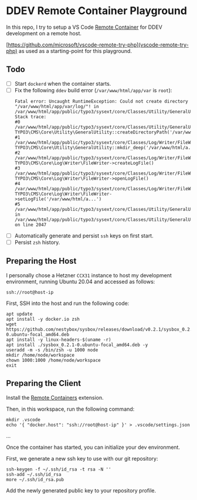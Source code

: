# DDEV Remote Container Playground

In this repo, I try to setup a VS Code [Remote Container](https://code.visualstudio.com/docs/remote/containers-tutorial) for DDEV development on a remote host.

[https://github.com/microsoft/vscode-remote-try-php](vscode-remote-try-php) as used as a starting-point for this playground.

## Todo

- [ ] Start `dockerd` when the container starts.
- [ ] Fix the following `ddev` build error (`/var/www/html/app/var` is `root`):
  ```
  Fatal error: Uncaught RuntimeException: Could not create directory "/var/www/html/app/var/log/"! in /var/www/html/app/public/typo3/sysext/core/Classes/Utility/GeneralUtility.php:2047
  Stack trace:
  #0 /var/www/html/app/public/typo3/sysext/core/Classes/Utility/GeneralUtility.php(2015): TYPO3\CMS\Core\Utility\GeneralUtility::createDirectoryPath('/var/www/html/a...')
  #1 /var/www/html/app/public/typo3/sysext/core/Classes/Log/Writer/FileWriter.php(226): TYPO3\CMS\Core\Utility\GeneralUtility::mkdir_deep('/var/www/html/a...')
  #2 /var/www/html/app/public/typo3/sysext/core/Classes/Log/Writer/FileWriter.php(192): TYPO3\CMS\Core\Log\Writer\FileWriter->createLogFile()
  #3 /var/www/html/app/public/typo3/sysext/core/Classes/Log/Writer/FileWriter.php(122): TYPO3\CMS\Core\Log\Writer\FileWriter->openLogFile()
  #4 /var/www/html/app/public/typo3/sysext/core/Classes/Log/Writer/FileWriter.php(81): TYPO3\CMS\Core\Log\Writer\FileWriter->setLogFile('/var/www/html/a...')
  #5 /var/www/html/app/public/typo3/sysext/core/Classes/Utility/GeneralUtility.php in /var/www/html/app/public/typo3/sysext/core/Classes/Utility/GeneralUtility.php on line 2047
  ```
- [ ] Automatically generate and persist `ssh` keys on first start.
- [ ] Persist `zsh` history.

## Preparing the Host

I personally chose a Hetzner `CCX31` instance to host my development environment, running Ubuntu 20.04 and accessed as follows:

```
ssh://root@host-ip
```

First, SSH into the host and run the following code:

```
apt update
apt install -y docker.io zsh
wget https://github.com/nestybox/sysbox/releases/download/v0.2.1/sysbox_0.2.1-0.ubuntu-focal_amd64.deb
apt install -y linux-headers-$(uname -r)
apt install ./sysbox_0.2.1-0.ubuntu-focal_amd64.deb -y
useradd -m -s /bin/zsh -u 1000 node
mkdir /home/node/workspace
chown 1000:1000 /home/node/workspace
exit
```

## Preparing the Client

Install the [Remote Containers](https://marketplace.visualstudio.com/items?itemName=ms-vscode-remote.remote-containers) extension.

Then, in this workspace, run the following command:

```
mkdir .vscode
echo '{ "docker.host": "ssh://root@host-ip" }' > .vscode/settings.json
```

...

Once the container has started, you can initialize your dev environment.

First, we generate a new ssh key to use with our git repository:

```
ssh-keygen -f ~/.ssh/id_rsa -t rsa -N ''
ssh-add ~/.ssh/id_rsa
more ~/.ssh/id_rsa.pub
```

Add the newly generated public key to your repository profile.
